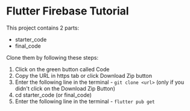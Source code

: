 # Flutter Firebase Tutorial

This project contains 2 parts:

- starter_code
- final_code

Clone them by following these steps:

1. Click on the green button called Code
2. Copy the URL in https tab or click Download Zip button
3. Enter the following line in the terminal - `git clone <url>` (only if you didn't click on the Download Zip Button)
4. cd starter_code (or final_code)
5. Enter the following line in the terminal - `flutter pub get`

